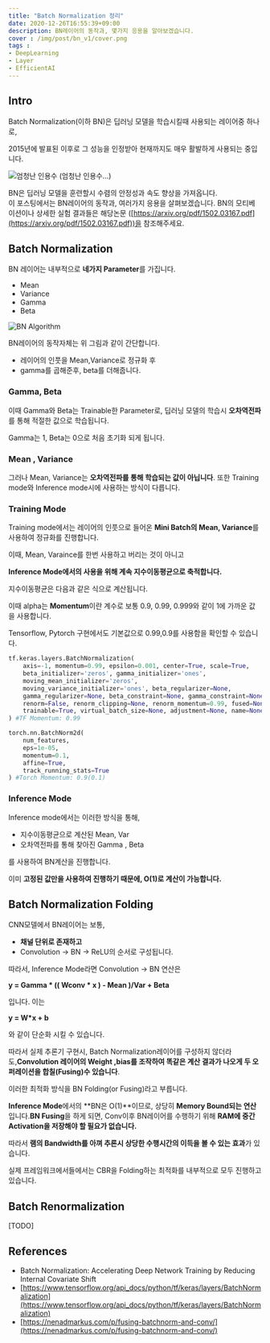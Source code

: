 ```yaml
---
title: "Batch Normalization 정리"
date: 2020-12-26T16:55:39+09:00
description: BN레이어의 동작과, 몇가지 응용을 알아보겠습니다.
cover : /img/post/bn_v1/cover.png
tags :
- DeepLearning
- Layer
- EfficientAI
---
```


## Intro

Batch Normalization(이하 BN)은 딥러닝 모델을 학습시킬때 사용되는 레이어중 하나로,

2015년에 발표된 이후로 그 성능을 인정받아 현재까지도 매우 활발하게 사용되는 중입니다.

![엄청난 인용수](/img/post/bn_v1/god.png)
(엄청난 인용수...)  
  


BN은 딥러닝 모델을 훈련할시 수렴의 안정성과 속도 향상을 가져옵니다.  
이 포스팅에서는 BN레이어의 동작과, 여러가지 응용을 살펴보겠습니다. BN의 모티베이션이나 상세한 실험 결과들은 해당논문 ([https://arxiv.org/pdf/1502.03167.pdf](https://arxiv.org/pdf/1502.03167.pdf))을 참조해주세요.

## Batch Normalization

BN 레이어는 내부적으로 **네가지 Parameter**를 가집니다.

- Mean
- Variance
- Gamma
- Beta

![BN Algorithm](/img/post/bn_v1/algo1.png)

BN레이어의 동작자체는 위 그림과 같이 간단합니다.

- 레이어의 인풋을 Mean,Variance로 정규화 후
- gamma를 곱해준후, beta를 더해줍니다.

### Gamma, Beta

이때 Gamma와 Beta는 Trainable한 Parameter로, 딥러닝 모델의 학습시 **오차역전파**를 통해 적절한 값으로 학습됩니다.

Gamma는 1, Beta는 0으로 처음 초기화 되게 됩니다.

### Mean , Variance

그러나 Mean, Variance는 **오차역전파를 통해 학습되는 값이 아닙니다**.  또한 Training mode와 Inference mode시에 사용하는 방식이 다릅니다.

### Training Mode

Training mode에서는 레이어의 인풋으로 들어온 **Mini Batch의 Mean, Variance**를 사용하여 정규화를 진행합니다.

이때, Mean, Varaince를 한번 사용하고 버리는 것이 아니고

**Inference Mode에서의 사용을 위해 계속 지수이동평균으로 축적합니다.**

지수이동평균은 다음과 같은 식으로 계산됩니다.

이때 alpha는 **Momentum**이란 계수로 보통 0.9, 0.99, 0.999와 같이 1에 가까운 값을 사용합니다.

Tensorflow, Pytorch 구현에서도 기본값으로 0.99,0.9를 사용함을 확인할 수 있습니다.

```python
tf.keras.layers.BatchNormalization(
    axis=-1, momentum=0.99, epsilon=0.001, center=True, scale=True,
    beta_initializer='zeros', gamma_initializer='ones',
    moving_mean_initializer='zeros',
    moving_variance_initializer='ones', beta_regularizer=None,
    gamma_regularizer=None, beta_constraint=None, gamma_constraint=None,
    renorm=False, renorm_clipping=None, renorm_momentum=0.99, fused=None,
    trainable=True, virtual_batch_size=None, adjustment=None, name=None, **kwargs
) #TF Momentum: 0.99

torch.nn.BatchNorm2d(
	num_features, 
	eps=1e-05, 
	momentum=0.1, 
	affine=True, 
	track_running_stats=True
) #Torch Momentum: 0.9(0.1)
```

### Inference Mode

Inference mode에서는 이러한 방식을 통해,

- 지수이동평균으로 계산된 Mean, Var
- 오차역전파를 통해 찾아진 Gamma , Beta

를 사용하여 BN계산을 진행합니다.

이미 **고정된 값만을 사용하여 진행하기 때문에, O(1)로 계산이 가능합니다.**

## Batch Normalization Folding

CNN모델에서 BN레이어는 보통,

- **채널 단위로 존재하고**
- Convolution → BN → ReLU의 순서로 구성됩니다.

따라서, Inference Mode라면 Convolution → BN 연산은

**y = Gamma * (( Wconv * x ) - Mean )/Var + Beta** 

입니다. 이는

**y = W*x + b**

와 같이 단순화 시킬 수 있습니다.

따라서 실제 추론기 구현시, Batch Normalization레이어를 구성하지 않더라도,**Convolution 레이어의 Weight ,bias를 조작하여 똑같은 계산 결과가 나오게 두 오퍼레이션을 합칠(Fusing)수 있습니다**. 

이러한 최적화 방식을 BN Folding(or Fusing)라고 부릅니다.

**Inference Mode**에서의 **BN은 O(1)**이므로, 상당히 **Memory Bound되는 연산**입니다.**BN Fusing**을 하게 되면, Conv이후 BN레이어를 수행하기 위해 **RAM에 중간 Activation을 저장해야 할 필요가 없습니다.** 

따라서 **램의 Bandwidth를 아껴 추론시 상당한 수행시간의 이득을 볼 수 있는 효과**가 있습니다.

실제 프레임워크에서들에서는 CBR을 Folding하는 최적화를 내부적으로 모두 진행하고 있습니다.

## Batch Renormalization

[TODO]

## References

- Batch Normalization: Accelerating Deep Network Training by Reducing Internal Covariate Shift
- [https://www.tensorflow.org/api_docs/python/tf/keras/layers/BatchNormalization](https://www.tensorflow.org/api_docs/python/tf/keras/layers/BatchNormalization)
- [https://nenadmarkus.com/p/fusing-batchnorm-and-conv/](https://nenadmarkus.com/p/fusing-batchnorm-and-conv/)
